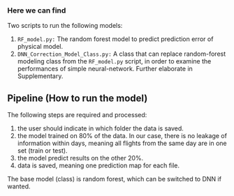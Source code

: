### Here we can find
Two scripts to run the following models:
1. `RF_model.py:` The random forest model to predict prediction error of physical model.
2. `DNN_Correction_Model_Class.py:` A class that can replace random-forest modeling class from the `RF_model.py` script, in order to examine the performances of simple neural-network. Further elaborate in Supplementary.
## Pipeline (How to run the model)
The following steps are required and processed:
1. the user should indicate in which folder the data is saved.
2. the model trained on 80% of the data. In our case, there is no leakage of information within days, meaning all flights from  the same day are in one set (train or test).
3. the model predict results on the other 20%.
4. data is saved, meaning one prediction map for each file.

The base model (class) is random forest, which can be switched to DNN if wanted.
